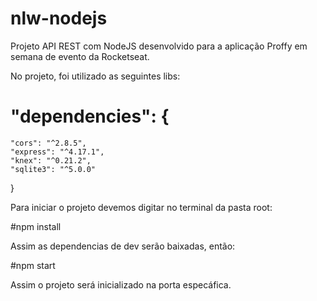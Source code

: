 # nlw-nodejs
Projeto API REST com NodeJS desenvolvido para a aplicação Proffy em semana de evento da Rocketseat.

No projeto, foi utilizado as seguintes libs:

# "dependencies": {
    "cors": "^2.8.5",
    "express": "^4.17.1",
    "knex": "^0.21.2",
    "sqlite3": "^5.0.0"
  }

Para iniciar o projeto devemos digitar no terminal da pasta root:

#npm install

Assim as dependencias de dev serão baixadas, então:

#npm start

Assim o projeto será inicializado na porta especáfica.
